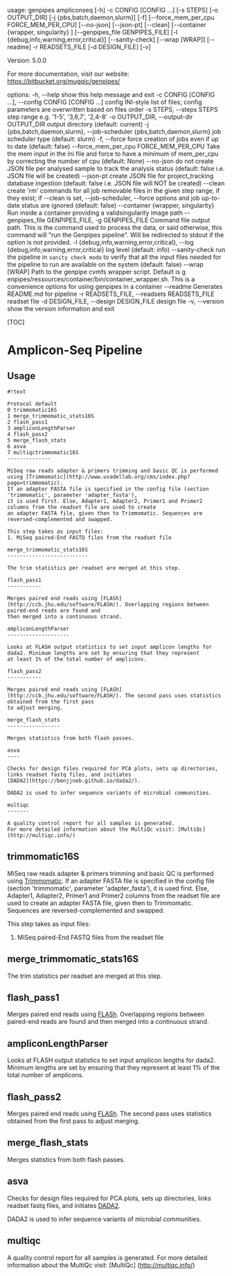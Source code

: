 usage: genpipes ampliconseq [-h] -c CONFIG [CONFIG ...] [-s STEPS]
                            [-o OUTPUT_DIR] [-j {pbs,batch,daemon,slurm}] [-f]
                            [--force_mem_per_cpu FORCE_MEM_PER_CPU]
                            [--no-json] [--json-pt] [--clean]
                            [--container {wrapper, singularity} <IMAGE PATH>]
                            [--genpipes_file GENPIPES_FILE]
                            [-l {debug,info,warning,error,critical}]
                            [--sanity-check] [--wrap [WRAP]] [--readme] -r
                            READSETS_FILE [-d DESIGN_FILE] [-v]

Version: 5.0.0

For more documentation, visit our website: https://bitbucket.org/mugqic/genpipes/

options:
  -h, --help            show this help message and exit
  -c CONFIG [CONFIG ...], --config CONFIG [CONFIG ...]
                        config INI-style list of files; config parameters are
                        overwritten based on files order
  -s STEPS, --steps STEPS
                        step range e.g. '1-5', '3,6,7', '2,4-8'
  -o OUTPUT_DIR, --output-dir OUTPUT_DIR
                        output directory (default: current)
  -j {pbs,batch,daemon,slurm}, --job-scheduler {pbs,batch,daemon,slurm}
                        job scheduler type (default: slurm)
  -f, --force           force creation of jobs even if up to date (default:
                        false)
  --force_mem_per_cpu FORCE_MEM_PER_CPU
                        Take the mem input in the ini file and force to have a
                        minimum of mem_per_cpu by correcting the number of cpu
                        (default: None)
  --no-json             do not create JSON file per analysed sample to track
                        the analysis status (default: false i.e. JSON file
                        will be created)
  --json-pt             create JSON file for project_tracking database
                        ingestion (default: false i.e. JSON file will NOT be
                        created)
  --clean               create 'rm' commands for all job removable files in
                        the given step range, if they exist; if --clean is
                        set, --job-scheduler, --force options and job up-to-
                        date status are ignored (default: false)
  --container {wrapper, singularity} <IMAGE PATH>
                        Run inside a container providing a validsingularity
                        image path
  --genpipes_file GENPIPES_FILE, -g GENPIPES_FILE
                        Command file output path. This is the command used to
                        process the data, or said otherwise, this command will
                        "run the Genpipes pipeline". Will be redirected to
                        stdout if the option is not provided.
  -l {debug,info,warning,error,critical}, --log {debug,info,warning,error,critical}
                        log level (default: info)
  --sanity-check        run the pipeline in `sanity check mode` to verify that
                        all the input files needed for the pipeline to run are
                        available on the system (default: false)
  --wrap [WRAP]         Path to the genpipe cvmfs wrapper script. Default is g
                        enpipes/ressources/container/bin/container_wrapper.sh.
                        This is a convenience options for using genpipes in a
                        container
  --readme              Generates README.md for pipeline
  -r READSETS_FILE, --readsets READSETS_FILE
                        readset file
  -d DESIGN_FILE, --design DESIGN_FILE
                        design file
  -v, --version         show the version information and exit

[TOC]

Amplicon-Seq Pipeline
================

Usage
-----
```
#!text

Protocol default
0 trimmomatic16S
1 merge_trimmomatic_stats16S
2 flash_pass1
3 ampliconLengthParser
4 flash_pass2
5 merge_flash_stats
6 asva
7 multiqctrimmomatic16S 
--------------
 
MiSeq raw reads adapter & primers trimming and basic QC is performed using [Trimmomatic](http://www.usadellab.org/cms/index.php?page=trimmomatic).
If an adapter FASTA file is specified in the config file (section 'trimmomatic', parameter 'adapter_fasta'),
it is used first. Else, Adapter1, Adapter2, Primer1 and Primer2 columns from the readset file are used to create
an adapter FASTA file, given then to Trimmomatic. Sequences are reversed-complemented and swapped.

This step takes as input files:
1. MiSeq paired-End FASTQ files from the readset file

merge_trimmomatic_stats16S 
--------------------------
 
The trim statistics per readset are merged at this step.

flash_pass1 
-----------
 
Merges paired end reads using [FLASh](http://ccb.jhu.edu/software/FLASH/). Overlapping regions between paired-end reads are found and 
then merged into a continuous strand.

ampliconLengthParser 
--------------------
 
Looks at FLASH output statistics to set input amplicon lengths for dada2. Minimum lengths are set by ensuring that they represent 
at least 1% of the total number of amplicons.

flash_pass2 
-----------
 
Merges paired end reads using [FLASh](http://ccb.jhu.edu/software/FLASH/). The second pass uses statistics obtained from the first pass
to adjust merging.

merge_flash_stats 
-----------------
 
Merges statistics from both flash passes.

asva 
----
 
Checks for design files required for PCA plots, sets up directories, links readset fastq files, and initiates 
[DADA2](https://benjjneb.github.io/dada2/). 

DADA2 is used to infer sequence variants of microbial communities.

multiqc 
-------
 
A quality control report for all samples is generated.
For more detailed information about the MultiQc visit: [MultiQc] (http://multiqc.info/)

```

trimmomatic16S 
--------------
 
MiSeq raw reads adapter & primers trimming and basic QC is performed using [Trimmomatic](http://www.usadellab.org/cms/index.php?page=trimmomatic).
If an adapter FASTA file is specified in the config file (section 'trimmomatic', parameter 'adapter_fasta'),
it is used first. Else, Adapter1, Adapter2, Primer1 and Primer2 columns from the readset file are used to create
an adapter FASTA file, given then to Trimmomatic. Sequences are reversed-complemented and swapped.

This step takes as input files:
1. MiSeq paired-End FASTQ files from the readset file

merge_trimmomatic_stats16S 
--------------------------
 
The trim statistics per readset are merged at this step.

flash_pass1 
-----------
 
Merges paired end reads using [FLASh](http://ccb.jhu.edu/software/FLASH/). Overlapping regions between paired-end reads are found and 
then merged into a continuous strand.

ampliconLengthParser 
--------------------
 
Looks at FLASH output statistics to set input amplicon lengths for dada2. Minimum lengths are set by ensuring that they represent 
at least 1% of the total number of amplicons.

flash_pass2 
-----------
 
Merges paired end reads using [FLASh](http://ccb.jhu.edu/software/FLASH/). The second pass uses statistics obtained from the first pass
to adjust merging.

merge_flash_stats 
-----------------
 
Merges statistics from both flash passes.

asva 
----
 
Checks for design files required for PCA plots, sets up directories, links readset fastq files, and initiates 
[DADA2](https://benjjneb.github.io/dada2/). 

DADA2 is used to infer sequence variants of microbial communities.

multiqc 
-------
 
A quality control report for all samples is generated.
For more detailed information about the MultiQc visit: [MultiQc] (http://multiqc.info/)
